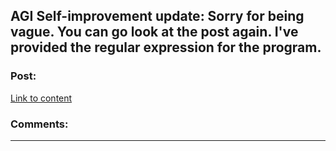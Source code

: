 ## AGI Self-improvement update: Sorry for being vague. You can go look at the post again. I've provided the regular expression for the program.

### Post:

[Link to content](https://www.reddit.com/r/rational/comments/3cz45l/heres_how_to_recursively_selfimprove_this_isnt/)

### Comments:

---

